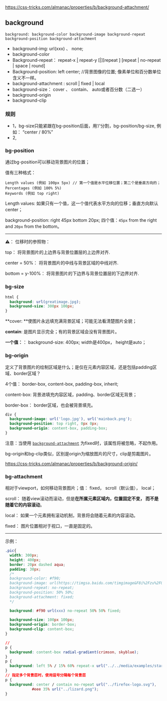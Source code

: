 https://css-tricks.com/almanac/properties/b/background-attachment/

## background

~~~
background: background-color background-image background-repeat background-position background-attachment
~~~

+ background-img: url(xxx) 、 none;
+ background-color
+ Background-repeat： repeat-x [|](https://developer.mozilla.org/zh-CN/docs/Web/CSS/Value_definition_syntax#single_bar) repeat-y [|][repeat ] [repeat | no-repeat | space | round]
+ Background-position: left center; 	//背景图像的位置;  像素单位和百分数单位含义不一样。
+ background-attachment :   scroll [|](https://developer.mozilla.org/zh-CN/docs/Web/CSS/Value_definition_syntax#single_bar) fixed [|](https://developer.mozilla.org/zh-CN/docs/Web/CSS/Value_definition_syntax#single_bar) local
+ background-size： cover 、 contain、 auto或者百分数（二选一）
+ background-origin
+ background-clip

### 规则

+ 1，bg-size只能紧跟在bg-position后面，用‘/’分割，bg-position/bg-size,   例如： “center / 80%”
+ 2,  

### bg-position

通过bg-position可以移动背景图片的位置；

值有三种格式：

~~~
Length values (例如 100px 5px) // 第一个值是水平位移位置；第二个是垂直方向的；
Percentages (例如 100% 5%)
Keywords (例如 top right)
~~~

Length values: 如果只有一个值，这一个值代表水平方向的位移；垂直方向默认center；

background-position: right 45px bottom 20px; 四个值：`45px` from the right and `20px` from the bottom。

***

⚠️： 位移时的参照物：

top： 将背景图片的上边界与背景位置层的上边界对齐.

center = 50%： 将背景图片的中线与背景区域的中线对齐.

bottom = y-100%： 将背景图片的下边界与背景位置层的下边界对齐.

### bg-size

~~~css
html {
  background: url(greatimage.jpg);
  background-size: 300px 100px;
}
~~~

**cover:  **使图片永远填充满背景区域；可能无法看清楚图片全貌；

**contain**: 是图片显示完全；有的背景区域会没有背景图片。

**一个值：**： background-size: 400px; width是400px， height是auto；



### bg-origin

定义了背景图片的绘制区域是什么；是仅在元素内容区域，还是包括padding区域、border区域？

4个值： border-box, content-box, padding-box, inherit;

content-box: 背景进填充内容区域，padding、border区域无背景；

border-box： border区域，也会被背景填充。

~~~css
div {
  background-image: url('logo.jpg'), url('mainback.png');
  background-position: top right, 0px 0px;
  background-origin: content-box, padding-box;
}
~~~

注意：当使用 [`background-attachment`](https://developer.mozilla.org/zh-CN/docs/Web/CSS/background-attachment) 为fixed时，该属性将被忽略，不起作用。

bg-origin和bg-clip类似，区别是origin为缩放图片的尺寸，clip是剪裁图片。

https://css-tricks.com/almanac/properties/b/background-origin/

### bg-attachment

相对于viewport，如何移动背景图片；值： fixed， scroll（默认值）， local；

scroll： 随着view滚动而滚动，但是**在所属元素区域内，位置固定不变， 而不是随着它的内容滚动**。

local： 如果一个元素拥有滚动机制，背景将会随着元素的内容滚动。

fixed： 图片位置相对于视口，一直是固定的。



***

示例：

~~~css
.pic{
  width: 300px;
  height: 400px;
  border: 20px dashed aqua;
  padding: 30px;
  /* 
  background-color: #f90;
  background-image: url(https://timgsa.baidu.com/timgimage&F8i%2Fzu%2FQJ6411171137.jpg);
  background-repeat: no-repeat;
  background-position: 50% 50%;
  background-attachment: fixed; 
  */

  background: #f90 url(xxx) no-repeat 50% 50% fixed;
  
  background-size: 100px 100px;
  background-origin: border-box;
  background-clip: content-box;
}

//
p {
  background: content-box radial-gradient(crimson, skyblue);
}
p {
  background: left 5% / 15% 60% repeat-x url("../../media/examples/star.png");
}
// 指定多个背景层时，使用逗号分隔每个背景层
p {
  background: center / contain no-repeat url("../firefox-logo.svg"),
            #eee 35% url("../lizard.png");
} 
~~~

